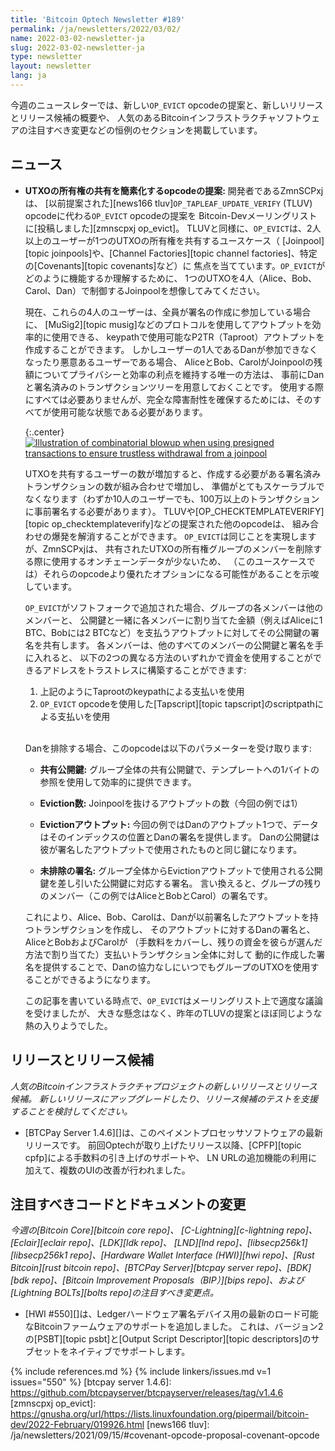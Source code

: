 ```yaml
---
title: 'Bitcoin Optech Newsletter #189'
permalink: /ja/newsletters/2022/03/02/
name: 2022-03-02-newsletter-ja
slug: 2022-03-02-newsletter-ja
type: newsletter
layout: newsletter
lang: ja
---
```

今週のニュースレターでは、新しい`OP_EVICT` opcodeの提案と、新しいリリースとリリース候補の概要や、
人気のあるBitcoinインフラストラクチャソフトウェアの注目すべき変更などの恒例のセクションを掲載しています。

## ニュース

- **UTXOの所有権の共有を簡素化するopcodeの提案:** 開発者であるZmnSCPxjは、
  [以前提案された][news166 tluv]`OP_TAPLEAF_UPDATE_VERIFY` (TLUV) opcodeに代わる`OP_EVICT` opcodeの提案を
  Bitcoin-Devメーリングリストに[投稿しました][zmnscpxj op_evict]。
  TLUVと同様に、`OP_EVICT`は、2人以上のユーザーが1つのUTXOの所有権を共有するユースケース（
  [Joinpool][topic joinpools]や、[Channel Factories][topic channel factories]、特定の[Covenants][topic covenants]など）に
  焦点を当てています。`OP_EVICT`がどのように機能するか理解するために、
  1つのUTXOを4人（Alice、Bob、Carol、Dan）で制御するJoinpoolを想像してみてください。

  現在、これらの4人のユーザーは、全員が署名の作成に参加している場合に、
  [MuSig2][topic musig]などのプロトコルを使用してアウトプットを効率的に使用できる、
  keypathで使用可能なP2TR（Taproot）アウトプットを作成することができます。
  しかしユーザーの1人であるDanが参加できなくなったり悪意あるユーザーである場合、
  AliceとBob、CarolがJoinpoolの残額についてプライバシーと効率の利点を維持する唯一の方法は、
  事前にDanと署名済みのトランザクションツリーを用意しておくことです。
  使用する際にすべては必要ありませんが、完全な障害耐性を確保するためには、そのすべてが使用可能な状態である必要があります。

  {:.center}
  [![Illustration of combinatorial blowup when using presigned
  transactions to ensure trustless withdrawal from a
  joinpool](/img/posts/2022-03-combinatorial-txes.dot.png)](/img/posts/2022-03-combinatorial-txes.dot.png)

  UTXOを共有するユーザーの数が増加すると、作成する必要がある署名済みトランザクションの数が組み合わせで増加し、
  準備がとてもスケーラブルでなくなります（わずか10人のユーザーでも、100万以上のトランザクションに事前署名する必要があります）。
  TLUVや[OP_CHECKTEMPLATEVERIFY][topic op_checktemplateverify]などの提案された他のopcodeは、
  組み合わせの爆発を解消することができます。
  `OP_EVICT`は同じことを実現しますが、ZmnSCPxjは、
  共有されたUTXOの所有権グループのメンバーを削除する際に使用するオンチェーンデータが少ないため、
  （このユースケースでは）それらのopcodeより優れたオプションになる可能性があることを示唆しています。

  `OP_EVICT`がソフトフォークで追加された場合、グループの各メンバーは他のメンバーと、
  公開鍵と一緒に各メンバーに割り当てた金額（例えばAliceに1 BTC、Bobには2 BTCなど）を支払うアウトプットに対してその公開鍵の署名を共有します。
  各メンバーは、他のすべてのメンバーの公開鍵と署名を手に入れると、
  以下の2つの異なる方法のいずれかで資金を使用することができるアドレスをトラストレスに構築することができます:

  1. 上記のようにTaprootのkeypathによる支払いを使用
  2. `OP_EVICT` opcodeを使用した[Tapscript][topic tapscript]のscriptpathによる支払いを使用

  <br>Danを排除する場合、このopcodeは以下のパラメーターを受け取ります:

  - **<!--shared-pubkey-->共有公開鍵:**  グループ全体の共有公開鍵で、テンプレートへの1バイトの参照を使用して効率的に提供できます。

  - **<!--number-of-evictions-->Eviction数:** Joinpoolを抜けるアウトプットの数（今回の例では1）

  - **<!--eviction-outputs-->Evictionアウトプット:** 今回の例ではDanのアウトプット1つで、データはそのインデックスの位置とDanの署名を提供します。
    Danの公開鍵は彼が署名したアウトプットで使用されたものと同じ鍵になります。

  - **<!--unevicted-signature-->未排除の署名:**
    グループ全体からEvictionアウトプットで使用される公開鍵を差し引いた公開鍵に対応する署名。
    言い換えると、グループの残りのメンバー（この例ではAliceとBobとCarol）の署名です。

  これにより、Alice、Bob、Carolは、Danが以前署名したアウトプットを持つトランザクションを作成し、
  そのアウトプットに対するDanの署名と、AliceとBobおよびCarolが
  （手数料をカバーし、残りの資金を彼らが選んだ方法で割り当てた）支払いトランザクション全体に対して
  動的に作成した署名を提供することで、Danの協力なしにいつでもグループのUTXOを使用することができるようになります。

  この記事を書いている時点で、`OP_EVICT`はメーリングリスト上で適度な議論を受けましたが、
  大きな懸念はなく、昨年のTLUVの提案とほぼ同じような熱の入りようでした。

## リリースとリリース候補

*人気のBitcoinインフラストラクチャプロジェクトの新しいリリースとリリース候補。
新しいリリースにアップグレードしたり、リリース候補のテストを支援することを検討してください。*

- [BTCPay Server 1.4.6][]は、このペイメントプロセッサソフトウェアの最新リリースです。
  前回Optechが取り上げたリリース以降、[CPFP][topic cpfp]による手数料の引き上げのサポートや、
  LN URLの追加機能の利用に加えて、複数のUIの改善が行われました。

## 注目すべきコードとドキュメントの変更

*今週の[Bitcoin Core][bitcoin core repo]、
[C-Lightning][c-lightning repo]、[Eclair][eclair repo]、[LDK][ldk repo]、
[LND][lnd repo]、[libsecp256k1][libsecp256k1 repo]、[Hardware Wallet
Interface (HWI)][hwi repo]、[Rust Bitcoin][rust bitcoin repo]、[BTCPay
Server][btcpay server repo]、[BDK][bdk repo]、[Bitcoin Improvement
Proposals（BIP）][bips repo]、および[Lightning BOLTs][bolts repo]の注目すべき変更点。*

- [HWI #550][]は、Ledgerハードウェア署名デバイス用の最新のロード可能なBitcoinファームウェアのサポートを追加しました。
  これは、バージョン2の[PSBT][topic psbt]と[Output Script Descriptor][topic descriptors]のサブセットをネイティブでサポートします。

{% include references.md %}
{% include linkers/issues.md v=1 issues="550" %}
[btcpay server 1.4.6]: https://github.com/btcpayserver/btcpayserver/releases/tag/v1.4.6
[zmnscpxj op_evict]: https://gnusha.org/url/https://lists.linuxfoundation.org/pipermail/bitcoin-dev/2022-February/019926.html
[news166 tluv]: /ja/newsletters/2021/09/15/#covenant-opcode-proposal-covenant-opcode
